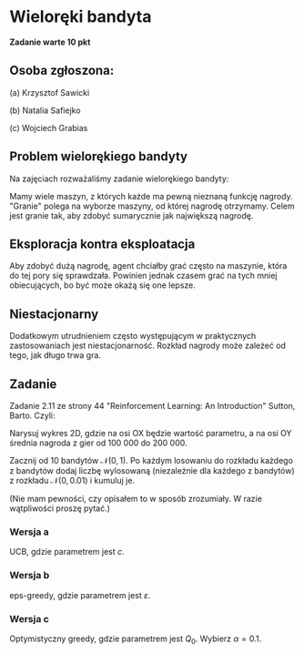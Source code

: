 # Wieloręki bandyta

**Zadanie warte 10 pkt**

## Osoba zgłoszona:

(a) Krzysztof Sawicki

(b) Natalia Safiejko

(c) Wojciech Grabias

## Problem wielorękiego bandyty
Na zajęciach rozważaliśmy zadanie wielorękiego bandyty:

Mamy wiele maszyn, z których każde ma pewną nieznaną funkcję nagrody. "Granie" polega na wyborze maszyny, od której nagrodę otrzymamy. Celem jest granie tak, aby zdobyć sumarycznie jak największą nagrodę.

## Eksploracja kontra eksploatacja

Aby zdobyć dużą nagrodę, agent chciałby grać często na maszynie, która do tej pory się sprawdzała. Powinien jednak czasem grać na tych mniej obiecujących, bo być może okażą się one lepsze.

## Niestacjonarny

Dodatkowym utrudnieniem często występującym w praktycznych zastosowaniach jest niestacjonarność. Rozkład nagrody może zależeć od tego, jak długo trwa gra.

## Zadanie
Zadanie 2.11 ze strony 44 "Reinforcement Learning: An Introduction" Sutton, Barto. Czyli:

Narysuj wykres 2D, gdzie na osi OX będzie wartość parametru, a na osi OY średnia nagroda z gier od 100 000 do 200 000.

Zacznij od 10 bandytów $\mathcal{N}(0, 1)$. Po każdym losowaniu do rozkładu każdego z bandytów dodaj liczbę wylosowaną (niezależnie dla każdego z bandytów) z rozkładu $\mathcal{N}(0, 0.01)$ i kumuluj je.

(Nie mam pewności, czy opisałem to w sposób zrozumiały. W razie wątpliwości proszę pytać.)


### Wersja a

UCB, gdzie parametrem jest $c$.


### Wersja b

eps-greedy, gdzie parametrem jest $\varepsilon$.

### Wersja c

Optymistyczny greedy, gdzie parametrem jest $Q_0$. Wybierz $\alpha = 0.1$.




